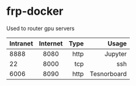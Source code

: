 # frp-docker
Used to router gpu servers

| Intranet      | Internet      | Type  | Usage        |
| ------------- |:-------------:| -----:| ------------:|
| 8888          | 8080          | http  | Jupyter      |
| 22            | 8000          | tcp   | ssh          |
| 6006          | 8090          | http  | Tesnorboard  |